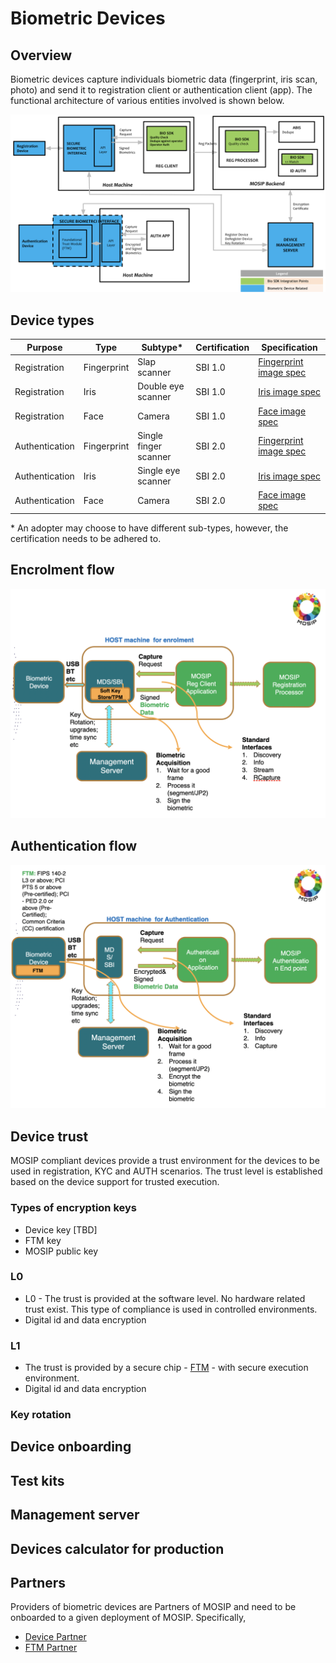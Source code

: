 # Biometric Devices

## Overview
Biometric devices capture individuals biometric data (fingerprint, iris scan, photo) and send it to registration client or authentication client (app). The functional architecture of various entities involved is shown below.

![](_images/sdk.png)

## Device types 
|Purpose|Type|Subtype\*|Certification|Specification|
|---|---|---|---|---|
|Registration|Fingerprint|Slap scanner|SBI 1.0|[Fingerprint image spec](biometric-image-specification.md#fingerprint)|
|Registration|Iris|Double eye scanner|SBI 1.0|[Iris image spec](biometric-image-specification.md#iris)|
|Registration|Face|Camera|SBI 1.0|[Face image spec](biometric-image-specification.md#face)|
|Authentication|Fingerprint|Single finger scanner|SBI 2.0|[Fingerprint image spec](biometric-image-specification.md#fingerprint)|
|Authentication|Iris|Single eye scanner|SBI 2.0|[Iris image spec](biometric-image-specification.md#iris)|
|Authentication|Face|Camera|SBI 2.0|[Face image spec](biometric-image-specification.md#face)|

\* An adopter may choose to have different sub-types, however, the certification needs to be adhered to.

## Encrolment flow

![](_images/devices-enrolment.png)

## Authentication flow

![](_images/devices-authentication.png)

## Device trust
MOSIP compliant devices provide a trust environment for the devices to be used in registration, KYC and AUTH scenarios. The trust level is established based on the device support for trusted execution.

### Types of encryption keys
* Device key [TBD]
* FTM key
* MOSIP public key

### L0
* L0 - The trust is provided at the software level. No hardware related trust exist. This type of compliance is used in controlled environments.
* Digital id and data encryption
 
### L1
* The trust is provided by a secure chip - [FTM](ftm.md) - with secure execution environment.
* Digital id and data encryption

### Key rotation

## Device onboarding


## Test kits

## Management server

## Devices calculator for production

## Partners
Providers of biometric devices are Partners of MOSIP and need to be onboarded to a given deployment of MOSIP. Specifically,
* [Device Partner](partners.md#device-partner-dp)
* [FTM Partner](partners.md#ftm-partner-ftmp)
 






